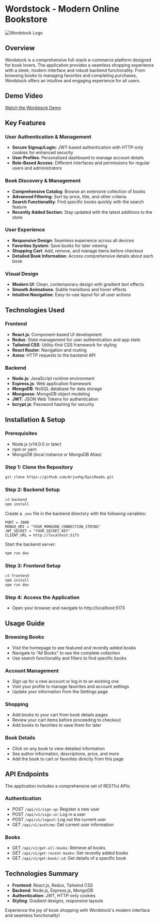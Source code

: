 # Wordstock - Modern Online Bookstore

![Wordstock Logo](https://cdn-icons-png.flaticon.com/128/207/207114.png)

## Overview

Wordstock is a comprehensive full-stack e-commerce platform designed for book lovers. The application provides a seamless shopping experience with a sleek, modern interface and robust backend functionality. From browsing books to managing favorites and completing purchases, Wordstock offers an intuitive and engaging experience for all users.

## Demo Video

[Watch the Wordstock Demo](https://youtu.be/JGIpeSlcroc) <!-- Replace with your actual demo video link -->

## Key Features

### User Authentication & Management
- **Secure Signup/Login**: JWT-based authentication with HTTP-only cookies for enhanced security
- **User Profiles**: Personalized dashboard to manage account details
- **Role-Based Access**: Different interfaces and permissions for regular users and administrators

### Book Discovery & Management
- **Comprehensive Catalog**: Browse an extensive collection of books
- **Advanced Filtering**: Sort by price, title, and other criteria
- **Search Functionality**: Find specific books quickly with the search feature
- **Recently Added Section**: Stay updated with the latest additions to the store

### User Experience
- **Responsive Design**: Seamless experience across all devices
- **Favorites System**: Save books for later viewing
- **Shopping Cart**: Add, remove, and manage items before checkout
- **Detailed Book Information**: Access comprehensive details about each book

### Visual Design
- **Modern UI**: Clean, contemporary design with gradient text effects
- **Smooth Animations**: Subtle transitions and hover effects
- **Intuitive Navigation**: Easy-to-use layout for all user actions

## Technologies Used

### Frontend
- **React.js**: Component-based UI development
- **Redux**: State management for user authentication and app state
- **Tailwind CSS**: Utility-first CSS framework for styling
- **React Router**: Navigation and routing
- **Axios**: HTTP requests to the backend API

### Backend
- **Node.js**: JavaScript runtime environment
- **Express.js**: Web application framework
- **MongoDB**: NoSQL database for data storage
- **Mongoose**: MongoDB object modeling
- **JWT**: JSON Web Tokens for authentication
- **bcrypt.js**: Password hashing for security

## Installation & Setup

### Prerequisites
- Node.js (v14.0.0 or later)
- npm or yarn
- MongoDB (local instance or MongoDB Atlas)

### Step 1: Clone the Repository
```bash
git clone https://github.com/Arjunhg/EpicReads.git
```

### Step 2: Backend Setup
```bash
cd backend
npm install
```

Create a `.env` file in the backend directory with the following variables:
```
PORT = 3000
MONGO_URI = "YOUR_MONGODB_CONNECTION_STRING"
JWT_SECRET = "YOUR_SECRET_KEY"
CLIENT_URL = http://localhost:5173
```

Start the backend server:
```bash
npm run dev
```

### Step 3: Frontend Setup
```bash
cd frontend
npm install
npm run dev
```

### Step 4: Access the Application
- Open your browser and navigate to http://localhost:5173

## Usage Guide

### Browsing Books
- Visit the homepage to see featured and recently added books
- Navigate to "All Books" to see the complete collection
- Use search functionality and filters to find specific books

### Account Management
- Sign up for a new account or log in to an existing one
- Visit your profile to manage favorites and account settings
- Update your information from the Settings page

### Shopping
- Add books to your cart from book details pages
- Review your cart items before proceeding to checkout
- Add books to favorites to save them for later

### Book Details
- Click on any book to view detailed information
- See author information, descriptions, price, and more
- Add the book to cart or favorites directly from this page

## API Endpoints
The application includes a comprehensive set of RESTful APIs:

### Authentication
- POST `/api/v1/sign-up`: Register a new user
- POST `/api/v1/sign-in`: Log in a user
- POST `/api/v1/logout`: Log out the current user
- GET `/api/v1/auth/me`: Get current user information

### Books
- GET `/api/v1/get-all-books`: Retrieve all books
- GET `/api/v1/get-recent-books`: Get recently added books
- GET `/api/v1/get-book/:id`: Get details of a specific book

## Technologies Summary
- **Frontend**: React.js, Redux, Tailwind CSS
- **Backend**: Node.js, Express.js, MongoDB
- **Authentication**: JWT, HTTP-only cookies
- **Styling**: Gradient designs, responsive layouts

Experience the joy of book shopping with Wordstock's modern interface and seamless functionality!